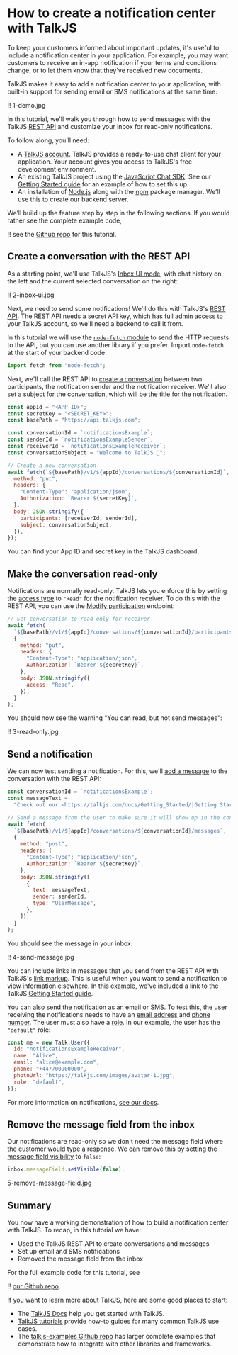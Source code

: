 # How to create a notification center with TalkJS

To keep your customers informed about important updates, it's useful to include a notification center in your application. For example, you may want customers to receive an in-app notification if your terms and conditions change, or to let them know that they've received new documents.

TalkJS makes it easy to add a notification center to your application, with built-in support for sending email or SMS notifications at the same time:

!! 1-demo.jpg

In this tutorial, we'll walk you through how to send messages with the TalkJS [REST API](https://talkjs.com/docs/Reference/REST_API/Getting_Started/Introduction/) and customize your inbox for read-only notifications.

To follow along, you’ll need:

- A [TalkJS account](https://talkjs.com/dashboard/login). TalkJS provides a ready-to-use chat client for your application. Your account gives you access to TalkJS's free development environment.
- An existing TalkJS project using the [JavaScript Chat SDK](https://talkjs.com/docs/Reference/JavaScript_Chat_SDK/). See our [Getting Started guide](https://talkjs.com/docs/Getting_Started/) for an example of how to set this up.
- An installation of [Node.js](https://nodejs.org/) along with the [npm](https://www.npmjs.com/) package manager. We’ll use this to create our backend server.

We’ll build up the feature step by step in the following sections. If you would rather see the complete example code,

!! see the [Github repo]() for this tutorial.

## Create a conversation with the REST API

As a starting point, we'll use TalkJS's [Inbox UI mode](https://talkjs.com/docs/Features/Chat_UI_Modes/The_Inbox/), with chat history on the left and the current selected conversation on the right:

!! 2-inbox-ui.jpg

Next, we need to send some notifications! We'll do this with TalkJS's [REST API](https://talkjs.com/docs/Reference/REST_API/Getting_Started/Introduction/). The REST API needs a secret API key, which has full admin access to your TalkJS account, so we'll need a backend to call it from.

In this tutorial we will use the [`node-fetch` module](https://github.com/node-fetch/node-fetch) to send the HTTP requests to the API, but you can use another library if you prefer. Import `node-fetch` at the start of your backend code:

```js
import fetch from "node-fetch";
```

Next, we'll call the REST API to [create a conversation](https://talkjs.com/docs/Reference/REST_API/Conversations/#setting-conversation-data) between two participants, the notification sender and the notification receiver. We'll also set a subject for the conversation, which will be the title for the notification.

```js
const appId = "<APP_ID>";
const secretKey = "<SECRET_KEY>";
const basePath = "https://api.talkjs.com";

const conversationId = `notificationsExample`;
const senderId = `notificationsExampleSender`;
const receiverId = `notificationsExampleReceiver`;
const conversationSubject = "Welcome to TalkJS 👋";

// Create a new conversation
await fetch(`${basePath}/v1/${appId}/conversations/${conversationId}`, {
  method: "put",
  headers: {
    "Content-Type": "application/json",
    Authorization: `Bearer ${secretKey}`,
  },
  body: JSON.stringify({
    participants: [receiverId, senderId],
    subject: conversationSubject,
  }),
});
```

You can find your App ID and secret key in the TalkJS dashboard.

## Make the conversation read-only

Notifications are normally read-only. TalkJS lets you enforce this by setting the [access type](https://talkjs.com/docs/Reference/Concepts/Participants/#access) to `"Read"` for the notification receiver. To do this with the REST API, you can use the [Modify participation](https://talkjs.com/docs/Reference/REST_API/Participation/#modify-participation) endpoint:

```js
// Set conversation to read-only for receiver
await fetch(
  `${basePath}/v1/${appId}/conversations/${conversationId}/participants/${receiverId}`,
  {
    method: "put",
    headers: {
      "Content-Type": "application/json",
      Authorization: `Bearer ${secretKey}`,
    },
    body: JSON.stringify({
      access: "Read",
    }),
  }
);
```

You should now see the warning "You can read, but not send messages":

!! 3-read-only.jpg

## Send a notification

We can now test sending a notification. For this, we'll [add a message](https://talkjs.com/docs/Reference/REST_API/Messages/#sending-on-behalf-of-a-user) to the conversation with the REST API:

```js
const conversationId = `notificationsExample`;
const messageText =
  "Check out our <https://talkjs.com/docs/Getting_Started/|Getting Started guide>!";

// Send a message from the user to make sure it will show up in the conversation list
await fetch(
  `${basePath}/v1/${appId}/conversations/${conversationId}/messages`,
  {
    method: "post",
    headers: {
      "Content-Type": "application/json",
      Authorization: `Bearer ${secretKey}`,
    },
    body: JSON.stringify([
      {
        text: messageText,
        sender: senderId,
        type: "UserMessage",
      },
    ]),
  }
);
```

You should see the message in your inbox:

!! 4-send-message.jpg

You can include links in messages that you send from the REST API with TalkJS's [link markup](https://talkjs.com/docs/Features/Customizations/Formatting/#links). This is useful when you want to send a notification to view information elsewhere. In this example, we've included a link to the TalkJS [Getting Started guide](https://talkjs.com/docs/Getting_Started/).

You can also send the notification as an email or SMS. To test this, the user receiving the notifications needs to have an [email address](https://talkjs.com/docs/Reference/Concepts/Users/#email) and [phone number](https://talkjs.com/docs/Reference/Concepts/Users/#phone). The user must also have a [role](https://talkjs.com/docs/Reference/Concepts/Roles/). In our example, the user has the `"default"` role:

```js
const me = new Talk.User({
  id: "notificationsExampleReceiver",
  name: "Alice",
  email: "alice@example.com",
  phone: "+447700900000",
  photoUrl: "https://talkjs.com/images/avatar-1.jpg",
  role: "default",
});
```

For more information on notifications, [see our docs](https://talkjs.com/docs/Features/Notifications/).

## Remove the message field from the inbox

Our notifications are read-only so we don't need the message field where the customer would type a response. We can remove this by setting the [message field visibility](https://talkjs.com/docs/Features/Customizations/The_Message_Field/#message-field-visibility) to `false`:

```js
inbox.messageField.setVisible(false);
```

5-remove-message-field.jpg

## Summary

You now have a working demonstration of how to build a notification center with TalkJS. To recap, in this tutorial we have:

- Used the TalkJS REST API to create conversations and messages
- Set up email and SMS notifications
- Removed the message field from the inbox

For the full example code for this tutorial, see

!! [our Github repo]().

If you want to learn more about TalkJS, here are some good places to start:

- The [TalkJS Docs](https://talkjs.com/docs/) help you get started with TalkJS.
- [TalkJS tutorials](https://talkjs.com/resources/tag/tutorials/) provide how-to guides for many common TalkJS use cases.
- The [talkjs-examples Github repo](https://github.com/talkjs/talkjs-examples) has larger complete examples that demonstrate how to integrate with other libraries and frameworks.
